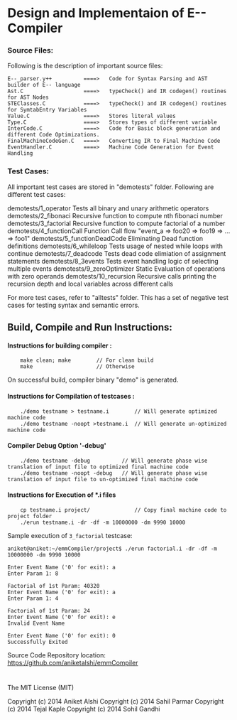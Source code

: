# Design and Implementaion of E-- Compiler

### Source Files:
Following is the description of important source files:
```
E--_parser.y++          ====>   Code for Syntax Parsing and AST builder of E-- language
Ast.C                   ====>   typeCheck() and IR codegen() routines for AST Nodes
STEClasses.C            ====>   typeCheck() and IR codegen() routines for SymtabEntry Variables
Value.C                 ====>   Stores literal values
Type.C                  ====>   Stores types of different variable
InterCode.C             ====>   Code for Basic block generation and different Code Optimizations.
FinalMachineCodeGen.C   ====>   Converting IR to Final Machine Code
EventHandler.C          ====>   Machine Code Generation for Event Handling
```

### Test Cases:
All important test cases are stored in "demotests" folder. Following are different test cases:


demotests/1_operator         Tests all binary and unary arithmetic operators 
demotests/2_fibonaci         Recursive function to compute nth fibonaci number
demotests/3_factorial        Recursive function to compute factorial of a number
demotests/4_functionCall     Function Call flow "event_a => foo20 => foo19 => ... => foo1"
demotests/5_functionDeadCode Eliminating Dead function definitions 
demotests/6_whileloop        Tests usage of nested while loops with continue
demotests/7_deadcode         Tests dead code elimiation of assignment statements
demotests/8_3events          Tests event handling logic of selecting multiple events
demotests/9_zeroOptimizer    Static Evaluation of operations with zero operands
demotests/10_recursion       Recursive calls printing the recursion depth and local variables across different calls


For more test cases, refer to "alltests" folder. This has a set of negative test cases for testing syntax and semantic errors.

## Build, Compile and Run Instructions:

#### Instructions for building compiler :
```
    make clean; make        // For clean build
    make                    // Otherwise
```
On successful build, compiler binary "demo" is generated.

#### Instructions for Compilation of testcases :
```
    ./demo testname > testname.i        // Will generate optimized machine code
    ./demo testname -noopt >testname.i  // Will generate un-optimized machine code
```
#### Compiler Debug Option '-debug'
```    
    ./demo testname -debug          // Will generate phase wise translation of input file to optimized final machine code
    ./demo testname -noopt -debug   // Will generate phase wise translation of input file to un-optimized final machine code
```

#### Instructions for Execution of *.i files
```
    cp testname.i project/              // Copy final machine code to project folder
    ./erun testname.i -dr -df -m 10000000 -dm 9990 10000
```


Sample execution of `3_factorial` testcase:

```
aniket@aniket:~/emmCompiler/project$ ./erun factorial.i -dr -df -m 10000000 -dm 9990 10000

Enter Event Name ('0' for exit): a
Enter Param 1: 8

Factorial of 1st Param: 40320
Enter Event Name ('0' for exit): a
Enter Param 1: 4

Factorial of 1st Param: 24
Enter Event Name ('0' for exit): e     
Invalid Event Name

Enter Event Name ('0' for exit): 0
Successfully Exited
```


Source Code Repository location:    
https://github.com/aniketalshi/emmCompiler

#
The MIT License (MIT)

Copyright (c) 2014 Aniket Alshi
Copyright (c) 2014 Sahil Parmar
Copyright (c) 2014 Tejal Kaple
Copyright (c) 2014 Sohil Gandhi

